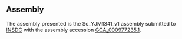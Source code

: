 

Assembly
--------

The assembly presented is the Sc\_YJM1341\_v1 assembly submitted to
[INSDC](http://www.insdc.org) with the assembly accession
[GCA\_000977235.1](http://www.ebi.ac.uk/ena/data/view/GCA_000977235.1).
